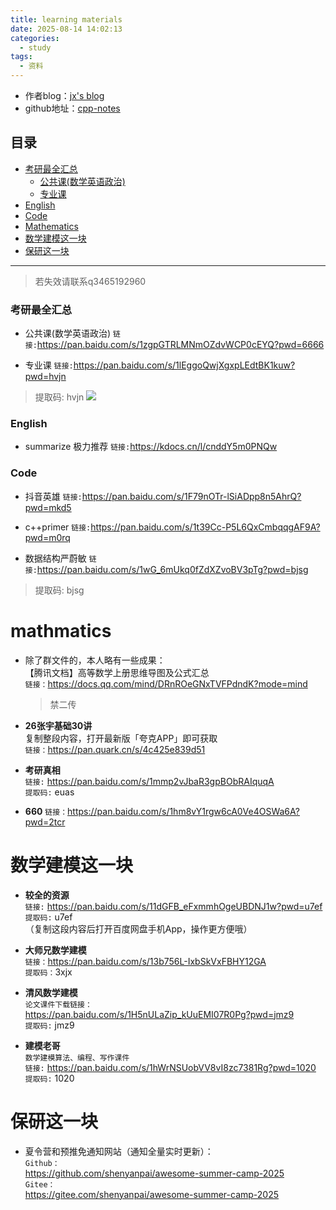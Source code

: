 ```yaml
---
title: learning materials
date: 2025-08-14 14:02:13
categories:
  - study
tags:
  - 资料
---
```


- 作者blog：[jx's blog](https://jianxgu.net/ "个人博客")
- github地址：[cpp-notes](https://github.com/Jaxon1216/cpp-notes)

## 目录

- [考研最全汇总](#考研最全汇总)
  - [公共课(数学英语政治)](#公共课数学英语政治)
  - [专业课](#专业课)
- [English](#english)
- [Code](#code)
- [Mathematics](#mathmatics)
- [数学建模这一块](#数学建模这一块)
- [保研这一块](#保研这一块)

---
> 若失效请联系q3465192960


### 考研最全汇总
- 公共课(数学英语政治)
`链接:`https://pan.baidu.com/s/1zgpGTRLMNmOZdvWCP0cEYQ?pwd=6666

- 专业课
`链接:`https://pan.baidu.com/s/1lEggoQwjXgxpLEdtBK1kuw?pwd=hvjn 
> 提取码: hvjn 
![](/img/math.png)

### English
- summarize 极力推荐
`链接:`https://kdocs.cn/l/cnddY5m0PNQw

### Code

- 抖音英雄
`链接:`https://pan.baidu.com/s/1F79nOTr-lSiADpp8n5AhrQ?pwd=mkd5 

- c++primer
`链接:`https://pan.baidu.com/s/1t39Cc-P5L6QxCmbqqgAF9A?pwd=m0rq

- 数据结构严蔚敏
`链接:`https://pan.baidu.com/s/1wG_6mUkq0fZdXZvoBV3pTg?pwd=bjsg 
> 提取码: bjsg 


# mathmatics
- 除了群文件的，本人略有一些成果：  
  【腾讯文档】高等数学上册思维导图及公式汇总  
  `链接：`https://docs.qq.com/mind/DRnROeGNxTVFPdndK?mode=mind  
  > 禁二传

- **26张宇基础30讲**  
  复制整段内容，打开最新版「夸克APP」即可获取  
  `链接：`https://pan.quark.cn/s/4c425e839d51

- **考研真相**  
  `链接:` https://pan.baidu.com/s/1mmp2vJbaR3gpBObRAIquqA  
  `提取码:` euas

- **660**
  `链接：`https://pan.baidu.com/s/1hm8vY1rgw6cA0Ve4OSWa6A?pwd=2tcr

# 数学建模这一块
- **较全的资源**  
  `链接:` https://pan.baidu.com/s/11dGFB_eFxmmhOgeUBDNJ1w?pwd=u7ef  
  `提取码:` u7ef  
  （复制这段内容后打开百度网盘手机App，操作更方便哦）

- **大师兄数学建模**  
  `链接：`https://pan.baidu.com/s/13b756L-IxbSkVxFBHY12GA  
  `提取码：`3xjx

- **清风数学建模**  
  `论文课件下载链接：`  
  https://pan.baidu.com/s/1H5nULaZip_kUuEMI07R0Pg?pwd=jmz9  
  `提取码:` jmz9 

- **建模老哥**  
  `数学建模算法、编程、写作课件`  
  `链接:` https://pan.baidu.com/s/1hWrNSUobVV8vI8zc7381Rg?pwd=1020  
  `提取码:` 1020 


  
# 保研这一块

- 夏令营和预推免通知网站（通知全量实时更新）：  
  `Github：`  
  https://github.com/shenyanpai/awesome-summer-camp-2025  
  `Gitee：`  
  https://gitee.com/shenyanpai/awesome-summer-camp-2025

